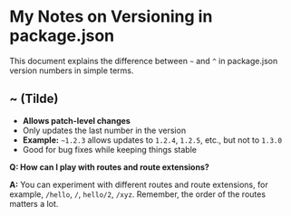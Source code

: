 # My Notes on Versioning in package.json

This document explains the difference between `~` and `^` in package.json version numbers in simple terms.

## ~ (Tilde)
- **Allows patch-level changes**
- Only updates the last number in the version
- **Example:** `~1.2.3` allows updates to `1.2.4`, `1.2.5`, etc., but not to `1.3.0`
- Good for bug fixes while keeping things stable


**Q: How can I play with routes and route extensions?**

**A:** You can experiment with different routes and route extensions, for example, `/hello`, `/`, `hello/2`, `/xyz`. Remember, the order of the routes matters a lot.